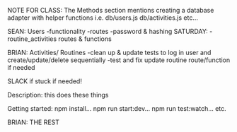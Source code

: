 NOTE FOR CLASS: The Methods section mentions creating a database adapter with helper functions i.e. db/users.js db/activities.js etc...

SEAN: Users 
    -functionality
    -routes
    -password & hashing
    SATURDAY:
    -routine_activities routes & functions

BRIAN: Activities/ Routines
    -clean up & update tests to log in user and create/update/delete sequentially
    -test and fix update routine route/function if needed

SLACK if stuck if needed!

Description: this does these things

Getting started: npm install... npm run start:dev... npm run test:watch... etc.

BRIAN: THE REST